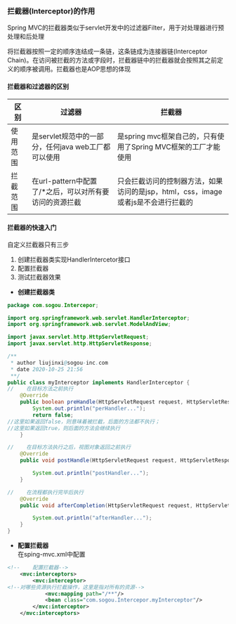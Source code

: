 ### 拦截器(Interceptor)的作用  
Spring MVC的拦截器类似于servlet开发中的过滤器Filter，用于对处理器进行预处理和后处理  
  
将拦截器按照一定的顺序连结成一条链，这条链成为连接器链(Interceptor Chain)。在访问被拦截的方法或字段时，拦截器链中的拦截器就会按照其之前定义的顺序被调用。拦截器也是AOP思想的体现  
  
#### 拦截器和过滤器的区别  
|区别|过滤器|拦截器|
|-|-|-|
|使用范围|是servlet规范中的一部分，任何java web工厂都可以使用|是spring mvc框架自己的，只有使用了Spring MVC框架的工厂才能使用|
|拦截范围|在url-pattern中配置了/*之后，可以对所有要访问的资源拦截|只会拦截访问的控制器方法，如果访问的是jsp，html，css，image或者js是不会进行拦截的|  
#### 拦截器的快速入门  
自定义拦截器只有三步  
1. 创建拦截器类实现HandlerIntercetor接口  
2. 配置拦截器  
3. 测试拦截器效果  
+ **创建拦截器类**  
```java
package com.sogou.Intercepor;

import org.springframework.web.servlet.HandlerInterceptor;
import org.springframework.web.servlet.ModelAndView;

import javax.servlet.http.HttpServletRequest;
import javax.servlet.http.HttpServletResponse;

/**
 * author liujinxi@sogou-inc.com
 * date 2020-10-25 21:56
 **/
public class myInterceptor implements HandlerInterceptor {
//    在目标方法之前执行
    @Override
    public boolean preHandle(HttpServletRequest request, HttpServletResponse response, Object handler) throws Exception {
        System.out.println("perHandler...");
        return false;
//这里如果返回false，则意味着被拦截，后面的方法都不执行；
//这里如果返回true，则后面的方法会继续执行
    }

//    在目标方法执行之后，视图对象返回之前执行
    @Override
    public void postHandle(HttpServletRequest request, HttpServletResponse response, Object handler, ModelAndView modelAndView) throws Exception {

        System.out.println("postHandler...");
    }

//    在流程都执行完毕后执行
    @Override
    public void afterCompletion(HttpServletRequest request, HttpServletResponse response, Object handler, Exception ex) throws Exception {

        System.out.println("afterHandler...");
    }
}

```  
+ **配置拦截器**  
在sping-mvc.xml中配置  
```xml
<!--    配置拦截器-->
    <mvc:interceptors>
        <mvc:interceptor>
<!--对哪些资源执行拦截操作，这里是指对所有的资源-->
            <mvc:mapping path="/**"/>
            <bean class="com.sogou.Intercepor.myInterceptor"/>
        </mvc:interceptor>
    </mvc:interceptors>
```  


